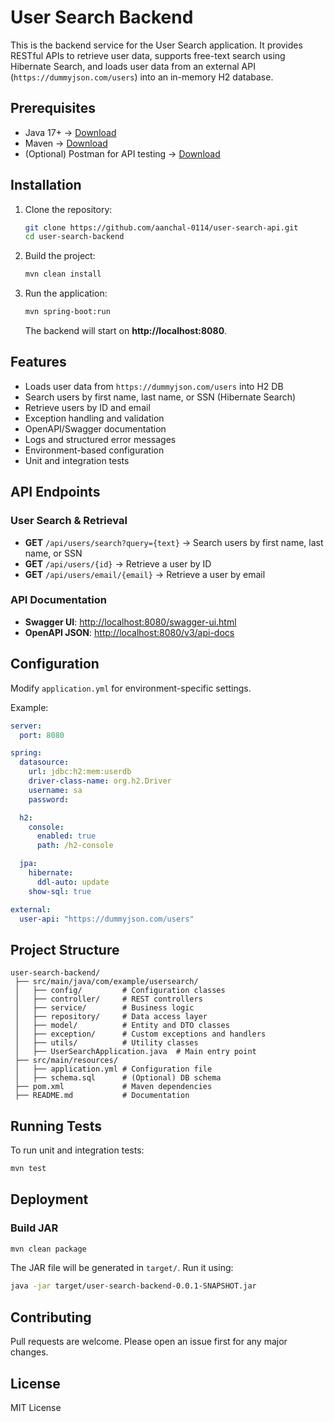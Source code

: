# User Search Backend

This is the backend service for the User Search application. It provides RESTful APIs to retrieve user data, supports free-text search using Hibernate Search, and loads user data from an external API (`https://dummyjson.com/users`) into an in-memory H2 database.

## Prerequisites
- Java 17+ → [Download](https://adoptium.net/)
- Maven → [Download](https://maven.apache.org/download.cgi)
- (Optional) Postman for API testing → [Download](https://www.postman.com/)

## Installation

1. Clone the repository:
   ```sh
   git clone https://github.com/aanchal-0114/user-search-api.git
   cd user-search-backend
   ```

2. Build the project:
   ```sh
   mvn clean install
   ```

3. Run the application:
   ```sh
   mvn spring-boot:run
   ```
   The backend will start on **http://localhost:8080**.

## Features
- Loads user data from `https://dummyjson.com/users` into H2 DB  
- Search users by first name, last name, or SSN (Hibernate Search)  
- Retrieve users by ID and email  
- Exception handling and validation  
- OpenAPI/Swagger documentation  
- Logs and structured error messages  
- Environment-based configuration  
- Unit and integration tests  

## API Endpoints

### User Search & Retrieval
- **GET** `/api/users/search?query={text}` → Search users by first name, last name, or SSN  
- **GET** `/api/users/{id}` → Retrieve a user by ID  
- **GET** `/api/users/email/{email}` → Retrieve a user by email  

### API Documentation
- **Swagger UI**: [http://localhost:8080/swagger-ui.html](http://localhost:8080/swagger-ui.html)  
- **OpenAPI JSON**: [http://localhost:8080/v3/api-docs](http://localhost:8080/v3/api-docs)  

## Configuration

Modify `application.yml` for environment-specific settings.

Example:
```yaml
server:
  port: 8080

spring:
  datasource:
    url: jdbc:h2:mem:userdb
    driver-class-name: org.h2.Driver
    username: sa
    password:

  h2:
    console:
      enabled: true
      path: /h2-console

  jpa:
    hibernate:
      ddl-auto: update
    show-sql: true

external:
  user-api: "https://dummyjson.com/users"
```

## Project Structure

```
user-search-backend/
 ├── src/main/java/com/example/usersearch/
 │   ├── config/         # Configuration classes
 │   ├── controller/     # REST controllers
 │   ├── service/        # Business logic
 │   ├── repository/     # Data access layer
 │   ├── model/          # Entity and DTO classes
 │   ├── exception/      # Custom exceptions and handlers
 │   ├── utils/          # Utility classes
 │   ├── UserSearchApplication.java  # Main entry point
 ├── src/main/resources/
 │   ├── application.yml # Configuration file
 │   ├── schema.sql      # (Optional) DB schema
 ├── pom.xml             # Maven dependencies
 ├── README.md           # Documentation
```

## Running Tests
To run unit and integration tests:
```sh
mvn test
```

## Deployment

### Build JAR
```sh
mvn clean package
```
The JAR file will be generated in `target/`. Run it using:
```sh
java -jar target/user-search-backend-0.0.1-SNAPSHOT.jar
```

## Contributing
Pull requests are welcome. Please open an issue first for any major changes.

## License
MIT License

